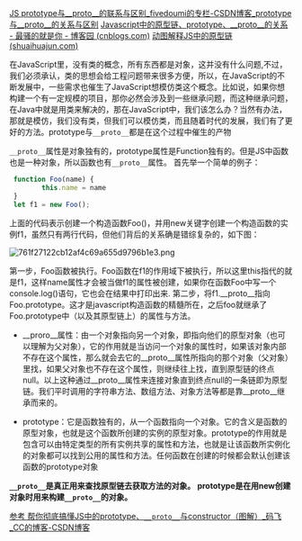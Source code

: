 [JS prototype与\_\_proto\_\_的联系与区别\_fivedoumi的专栏-CSDN博客\_prototype与\_\_proto\_\_的关系与区别](https://blog.csdn.net/fivedoumi/article/details/51282593)
[Javascript中的原型链、prototype、\_\_proto\_\_的关系 - 最骚的就是你 - 博客园 (cnblogs.com)](https://www.cnblogs.com/libin-1/p/5955208.html)
[动图解释JS中的原型链 (shuaihuajun.com)](http://www.shuaihuajun.com/article/1475371211000/index.html)

在JavaScript里，没有类的概念，所有东西都是对象，这并没有什么问题,不过，我们必须承认，类的思想会给工程问题带来很多方便，所以，在JavaScript的不断发展中，一些需求也催生了JavaScript想模仿类这个概念。比如说，如果你想构建一个有一定规模的项目，那你必然会涉及到一些继承问题，而这种继承问题，在Java中就是用类来解决的，那在JavaScript中，我们该怎么办？当然有办法，那就是模仿，我们没有类，但我们可以模仿类，而且随着时代的发展，我们有了更好的方法。prototype与`__proto__`都是在这个过程中催生的产物

`__proto__`属性是对象独有的，prototype属性是Function独有的。但是JS中函数也是一种对象，所以函数也有`__proto__`属性。
首先举一个简单的例子：

```js
 function Foo(name) {
        this.name = name
 }
 let f1 = new Foo();
```

上面的代码表示创建一个构造函数Foo()，并用new关键字创建一个构造函数的实例f1，虽然只有两行代码，但他们背后的关系确是错综复杂的，如下图：

![761f27122cb12af4c69a655d9796b1e3.png](https://gitee.com/herrry/image-repository/raw/master/img/202203132206213.png)

第一步，Foo函数被执行。Foo函数在f1的作用域下被执行，所以这里this指代的就是f1，这样name属性才会被当做f1的属性被创建，如果你在函数Foo中写一个console.log()语句，它也会在结果中打印出来.
第二步，将f1.\_\_proto\_\_指向Foo.prototype。这才是javascript构造函数的精髓所在，之后foo就继承了Foo.prototype中（以及其原型链上）的属性与方法。

- \_\_proro\_\_属性：由一个对象指向另一个对象，即指向他们的原型对象（也可以理解为父对象），它的作用就是当访问一个对象的属性时，如果该对象内部不存在这个属性，那么就会去它的\_\_proto\_\_属性所指向的那个对象（父对象）里找，如果父对象也不存在这个属性，则继续往上找，直到原型链的终点null。以上这种通过\_\_proto\_\_属性来连接对象直到终点null的一条链即为原型链。我们平时调用的字符串方法、数组方法、对象方法等都是靠\_\_proto\_\_继承而来的。
  
- prototype：它是函数独有的，从一个函数指向一个对象。它的含义是函数的原型对象，也就是这个函数所创建的实例的原型对象。prototype的作用就是包含可以由特定类型的所有实例共享的属性和方法，也就是让该函数所实例化的对象都可以找到公用的属性和方法。任何函数在创建的时候都会默认创建该函数的prototype对象
  

**`__proto__`是真正用来查找原型链去获取方法的对象。**
**prototype是在用new创建对象时用来构建`__proto__`的对象。**

[参考 帮你彻底搞懂JS中的prototype、`__proto__`与constructor（图解）_码飞_CC的博客-CSDN博客](https://blog.csdn.net/cc18868876837/article/details/81211729)